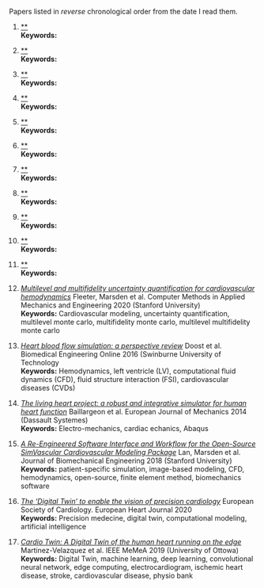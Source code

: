 Papers listed in *reverse* chronological order from the date I read them.

1. [**]()<br>
**Keywords:**

1. [**]()<br>
**Keywords:**

1. [**]()<br>
**Keywords:**

1. [**]()<br>
**Keywords:**

1. [**]()<br>
**Keywords:**

1. [**]()<br>
**Keywords:**

1. [**]()<br>
**Keywords:**

1. [**]()<br>
**Keywords:**

1. [**]()<br>
**Keywords:**

1. [**]()<br>
**Keywords:**

1. [**]()<br>
**Keywords:**

1. [*Multilevel and multifidelity uncertainty quantification for cardiovascular hemodynamics*](https://www.sciencedirect.com/science/article/pii/S0045782520302140) Fleeter, Marsden et al. Computer Methods in Applied Mechanics and Engineering 2020 (Stanford University)<br>
**Keywords:** Cardiovascular modeling, uncertainty quantification, multilevel monte carlo, multifidelity monte carlo, multilevel multifidelity monte carlo

1. [*Heart blood flow simulation: a perspective review*](https://link.springer.com/article/10.1186/s12938-016-0224-8) Doost et al. Biomedical Engineering Online 2016 (Swinburne University of Technology<br>
**Keywords:** Hemodynamics, left ventricle (LV), computational fluid dynamics (CFD), fluid structure interaction (FSI), cardiovascular diseases (CVDs)

1. [*The living heart project: a robust and integrative simulator for human heart function*](https://www.sciencedirect.com/science/article/pii/S0997753814000564) Baillargeon et al. European Journal of Mechanics 2014 (Dassault Systemes)<br>
**Keywords:** Electro-mechanics, cardiac echanics, Abaqus

1. [*A Re-Engineered Software Interface and Workflow for the Open-Source SimVascular Cardiovascular Modeling Package*](https://asmedigitalcollection.asme.org/biomechanical/article/140/2/024501/367484/A-Re-Engineered-Software-Interface-and-Workflow) Lan, Marsden et al. Journal of Biomechanical Engineering 2018 (Stanford University)<br>
**Keywords:** patient-specific simulation, image-based modeling, CFD, hemodynamics, open-source, finite element method, biomechanics software

1. [*The ‘Digital Twin’ to enable the vision of precision cardiology*](https://academic.oup.com/eurheartj/article/41/48/4556/5775673?login=true) European Society of Cardiology. European Heart Journal 2020<br>
**Keywords:** Precision medecine, digital twin, computational modeling, artificial intelligence

1. [*Cardio Twin: A Digital Twin of the human heart running on the edge*](https://ieeexplore.ieee.org/abstract/document/8802162) Martinez-Velazquez et al. IEEE MeMeA 2019 (University of Ottowa)<br>
**Keywords:** Digital Twin, machine learning, deep learning, convolutional neural network, edge computing, electrocardiogram, ischemic heart disease, stroke, cardiovascular disease, physio bank


